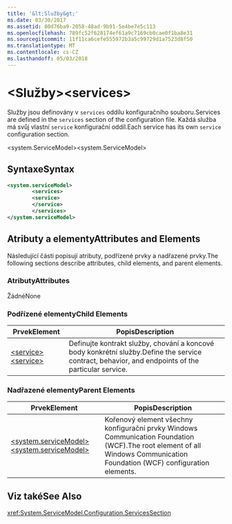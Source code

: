 ```yaml
---
title: '&lt;Služby&gt;'
ms.date: 03/30/2017
ms.assetid: 80d76ba9-2058-48ad-9b91-5e4be7e5c113
ms.openlocfilehash: 789fc52f628174ef61a9c7169cb0cae0f1ba8e31
ms.sourcegitcommit: 11f11ca6cefe555972b3a5c99729d1a7523d8f50
ms.translationtype: MT
ms.contentlocale: cs-CZ
ms.lasthandoff: 05/03/2018
---
```

# <a name="ltservicesgt"></a><span data-ttu-id="d9876-102">&lt;Služby&gt;</span><span class="sxs-lookup"><span data-stu-id="d9876-102">&lt;services&gt;</span></span>
<span data-ttu-id="d9876-103">Služby jsou definovány v `services` oddílu konfiguračního souboru.</span><span class="sxs-lookup"><span data-stu-id="d9876-103">Services are defined in the `services` section of the configuration file.</span></span> <span data-ttu-id="d9876-104">Každá služba má svůj vlastní `service` konfigurační oddíl.</span><span class="sxs-lookup"><span data-stu-id="d9876-104">Each service has its own `service` configuration section.</span></span>  
  
 <span data-ttu-id="d9876-105">\<system.ServiceModel></span><span class="sxs-lookup"><span data-stu-id="d9876-105">\<system.ServiceModel></span></span>  
  
## <a name="syntax"></a><span data-ttu-id="d9876-106">Syntaxe</span><span class="sxs-lookup"><span data-stu-id="d9876-106">Syntax</span></span>  
  
```xml  
<system.serviceModel>  
        <services>  
        <service>  
        </service>  
        </services>  
</system.serviceModel>  
```  
  
## <a name="attributes-and-elements"></a><span data-ttu-id="d9876-107">Atributy a elementy</span><span class="sxs-lookup"><span data-stu-id="d9876-107">Attributes and Elements</span></span>  
 <span data-ttu-id="d9876-108">Následující části popisují atributy, podřízené prvky a nadřazené prvky.</span><span class="sxs-lookup"><span data-stu-id="d9876-108">The following sections describe attributes, child elements, and parent elements.</span></span>  
  
### <a name="attributes"></a><span data-ttu-id="d9876-109">Atributy</span><span class="sxs-lookup"><span data-stu-id="d9876-109">Attributes</span></span>  
 <span data-ttu-id="d9876-110">Žádné</span><span class="sxs-lookup"><span data-stu-id="d9876-110">None</span></span>  
  
### <a name="child-elements"></a><span data-ttu-id="d9876-111">Podřízené elementy</span><span class="sxs-lookup"><span data-stu-id="d9876-111">Child Elements</span></span>  
  
|<span data-ttu-id="d9876-112">Prvek</span><span class="sxs-lookup"><span data-stu-id="d9876-112">Element</span></span>|<span data-ttu-id="d9876-113">Popis</span><span class="sxs-lookup"><span data-stu-id="d9876-113">Description</span></span>|  
|-------------|-----------------|  
|[<span data-ttu-id="d9876-114">\<service></span><span class="sxs-lookup"><span data-stu-id="d9876-114">\<service></span></span>](../../../../../docs/framework/configure-apps/file-schema/wcf/service.md)|<span data-ttu-id="d9876-115">Definujte kontrakt služby, chování a koncové body konkrétní služby.</span><span class="sxs-lookup"><span data-stu-id="d9876-115">Define the service contract, behavior, and endpoints of the particular service.</span></span>|  
  
### <a name="parent-elements"></a><span data-ttu-id="d9876-116">Nadřazené elementy</span><span class="sxs-lookup"><span data-stu-id="d9876-116">Parent Elements</span></span>  
  
|<span data-ttu-id="d9876-117">Prvek</span><span class="sxs-lookup"><span data-stu-id="d9876-117">Element</span></span>|<span data-ttu-id="d9876-118">Popis</span><span class="sxs-lookup"><span data-stu-id="d9876-118">Description</span></span>|  
|-------------|-----------------|  
|[<span data-ttu-id="d9876-119">\<system.serviceModel></span><span class="sxs-lookup"><span data-stu-id="d9876-119">\<system.serviceModel></span></span>](../../../../../docs/framework/configure-apps/file-schema/wcf/system-servicemodel.md)|<span data-ttu-id="d9876-120">Kořenový element všechny konfigurační prvky Windows Communication Foundation (WCF).</span><span class="sxs-lookup"><span data-stu-id="d9876-120">The root element of all Windows Communication Foundation (WCF) configuration elements.</span></span>|  
  
## <a name="see-also"></a><span data-ttu-id="d9876-121">Viz také</span><span class="sxs-lookup"><span data-stu-id="d9876-121">See Also</span></span>  
 <xref:System.ServiceModel.Configuration.ServicesSection>
